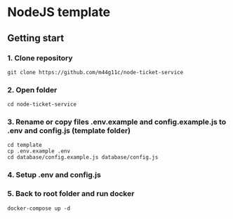 # NodeJS template

## Getting start

### 1. Clone repository
```shell script
git clone https://github.com/m44g11c/node-ticket-service
```
### 2. Open folder
```shell script
cd node-ticket-service
```
### 3. Rename or copy files .env.example and config.example.js to .env and config.js (template folder)
```shell script
cd template
cp .env.example .env
cd database/config.example.js database/config.js
```
### 4. Setup .env and config.js
### 5. Back to root folder and run docker
```shell script
docker-compose up -d
```


